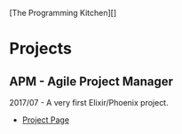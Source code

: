 [The Programming Kitchen][]
# Projects

## APM - Agile Project Manager

2017/07 - A very first Elixir/Phoenix project.

* [Project Page](https://theprogrammingkitchen.github.io/apm/)
